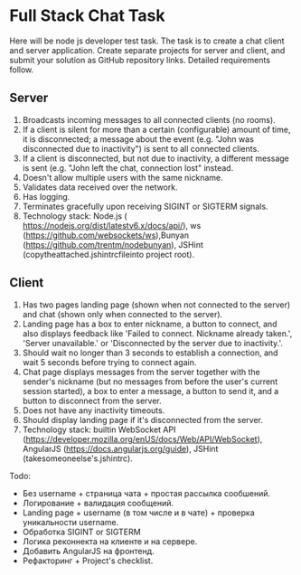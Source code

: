 
# Full Stack Chat Task

Here will be node js developer test task. The task is to create a chat client and server application. Create separate projects for server and client, and submit your solution as GitHub repository links. Detailed requirements follow.

## Server
1. Broadcasts incoming messages to all connected clients (no rooms).
2. If a client is silent for more than a certain (configurable) amount of time, it is disconnected; a message about the event (e.g. "John was disconnected due to inactivity") is sent to all connected clients.
3. If a client is disconnected, but not due to inactivity, a different message is sent (e.g. "John left the chat, connection lost" instead.
4. Doesn't allow multiple users with the same nickname.
5. Validates data received over the network.
6. Has logging.
7. Terminates gracefully upon receiving SIGINT or SIGTERM signals.
8. Technology stack: Node.js ( https://nodejs.org/dist/latestv6.x/docs/api/), ws (https://github.com/websockets/ws),Bunyan (https://github.com/trentm/nodebunyan), JSHint (copytheattached.jshintrcfileinto project root).

## Client
1. Has two pages  landing page (shown when not connected to the server) and chat (shown only when connected to the server).
2. Landing page has a box to enter nickname, a button to connect, and also displays feedback like 'Failed to connect. Nickname already taken.', 'Server unavailable.' or 'Disconnected by the server due to inactivity.'.
3. Should wait no longer than 3 seconds to establish a connection, and wait 5 seconds before trying to connect again.
4. Chat page displays messages from the server together with the sender's nickname (but no messages from before the user's current session started), a box to enter a message, a button to send it, and a button to disconnect from the server.
5. Does not have any inactivity timeouts.
6. Should display landing page if it's disconnected from the server.
7. Technology stack: builtin WebSocket API (https://developer.mozilla.org/enUS/docs/Web/API/WebSocket), AngularJS (https://docs.angularjs.org/guide), JSHint (takesomeoneelse's.jshintrc).

Todo:
- Без username + страница чата + простая рассылка сообшений.
- Логирование + валидация сообщений.
- Landing page + username (в том числе и в чате) + проверка уникальности username.
- Обработка SIGINT or SIGTERM
- Логика реконнекта на клиенте и на сервере.
- Добавить AngularJS на фронтенд.
- Рефакторинг + Project's checklist.

